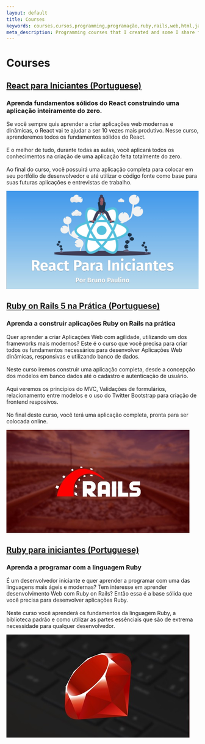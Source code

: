 ```yaml
---
layout: default
title: Courses
keywords: courses,cursos,programming,programação,ruby,rails,web,html,javascript
meta_description: Programming courses that I created and some I share for free.
---
```


<div class="flex-center courses">
	<h1>Courses</h1>
  <div class="course job-item">
		<h2><a href="https://www.udemy.com/course/react-para-iniciantes-free/">React para Iniciantes (Portuguese)</a></h2>
		<h3>Aprenda fundamentos sólidos do React construindo uma aplicação inteiramente do zero.</h3>
		<p class="course-desc">
			Se você sempre quis aprender a criar aplicações web modernas e dinâmicas, o React vai te ajudar a ser 10 vezes mais produtivo. Nesse curso, aprenderemos todos os fundamentos sólidos do React.<br/><br/>
      E o melhor de tudo, durante todas as aulas, você aplicará todos os conhecimentos na criação de uma aplicação feita totalmente do zero.<br/><br/>
			Ao final do curso, você possuirá uma aplicação completa para colocar em seu portfólio de desenvolvedor e até utilizar o código fonte como base para suas futuras aplicações e entrevistas de trabalho.
		</p>
		<img src="/assets/images/react_para_iniciantes.jpeg" alt="Capa do curso React para Iniciantes com o Logo do React">
	</div>
	<div class="course job-item">
		<h2><a href="https://www.udemy.com/ruby-on-rails-5-na-pratica">Ruby on Rails 5 na Prática (Portuguese)</a></h2>
		<h3>Aprenda a construir aplicações Ruby on Rails na prática</h3>
		<p class="course-desc">
			Quer aprender a criar Aplicações Web com agilidade, utilizando um dos frameworks mais modernos? Este é o curso que você precisa para criar todos os fundamentos necessários para desenvolver Aplicações  Web dinâmicas, responsivas e utilizando banco de dados.<br/><br/>
			Neste curso iremos construir uma aplicação completa, desde a concepção dos modelos em banco dados até o cadastro e autenticação de usuário.<br/><br/>
			Aqui veremos os princípios do MVC, Validações de formulários, relacionamento entre modelos e o uso do Twitter Bootstrap para criação de frontend resposivos.<br/><br/>
			No final deste curso, você terá uma aplicação completa, pronta para ser colocada online.
		</p>
		<img src="/assets/images/rails_course.jpg" alt="a train rail as the ruby on rails logo">
	</div>
	<div class="course job-item">
		<h2><a href="https://www.udemy.com/ruby-para-iniciantes">Ruby para iniciantes (Portuguese)</a></h2>
		<h3>Aprenda a programar com a linguagem Ruby</h3>
		<p class="course-desc">
			É um desenvolvedor iniciante e quer aprender a programar com uma das linguagens mais ágeis e modernas? Tem interesse em aprender desenvolvimento Web com Ruby on Rails? Então essa é a base sólida que você precisa para desenvolver aplicações Ruby.<br/><br/>
Neste curso você aprenderá os fundamentos da linguagem Ruby, a biblioteca padrão e como utilizar as partes essênciais que são de extrema necessidade para qualquer desenvolvedor.
		</p>
		<img src="/assets/images/ruby_course.jpg" alt="A ruby on top of a keyboard background">
	</div>
</div>
